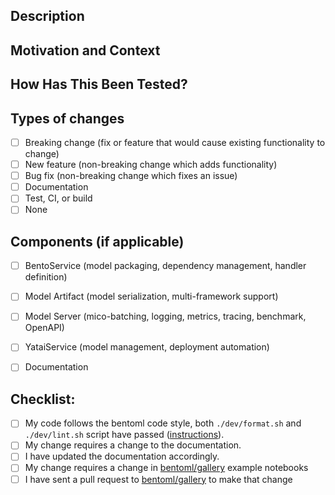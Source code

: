 <!--- Thanks for sending a pull request! Please make sure to read the contribution guidelines, then fill out the blanks below. -->

## Description
<!--- Describe your changes in detail -->
<!--- Attach screenshots here if appropriate. -->

## Motivation and Context
<!--- Why is this change required? What problem does it solve? -->
<!--- If it fixes an open issue, please link to the issue here. -->
<!--- If it is based on a conversation in slack channel, pls quote related messages here -->

## How Has This Been Tested?
<!--- Please describe in detail how you tested your changes. -->
<!--- Include details of your testing environment, and the tests you ran to -->
<!--- see how your change affects other areas of the code, etc. -->

## Types of changes
<!--- What types of changes does your code introduce? Put an `x` in all the boxes that apply: -->
- [ ] Breaking change (fix or feature that would cause existing functionality to change)
- [ ] New feature (non-breaking change which adds functionality)
- [ ] Bug fix (non-breaking change which fixes an issue)
- [ ] Documentation
- [ ] Test, CI, or build
- [ ] None

## Components (if applicable)
- [ ] BentoService (model packaging, dependency management, handler definition)
- [ ] Model Artifact (model serialization, multi-framework support)
- [ ] Model Server (mico-batching, logging, metrics, tracing, benchmark, OpenAPI)
- [ ] YataiService (model management, deployment automation)
- [ ] Documentation


## Checklist:
<!--- Go over all the following points, and put an `x` in all the boxes that apply. -->
<!--- If you're unsure about any of these, don't hesitate to ask. We're here to help! -->
<!--- If you plan to update documentation or tests in follow-up, please note -->
- [ ] My code follows the bentoml code style, both `./dev/format.sh` and
  `./dev/lint.sh` script have passed
  ([instructions](https://github.com/bentoml/BentoML/blob/master/DEVELOPMENT.md#style-check-and-auto-formatting-your-code)).
- [ ] My change requires a change to the documentation.
- [ ] I have updated the documentation accordingly.
- [ ] My change requires a change in [bentoml/gallery](https://github.com/bentoml/gallery) example notebooks
- [ ] I have sent a pull request to [bentoml/gallery](https://github.com/bentoml/gallery) to make that change
